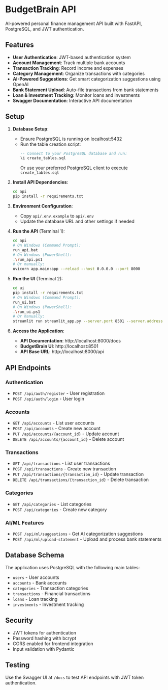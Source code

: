 # BudgetBrain API

AI-powered personal finance management API built with FastAPI, PostgreSQL, and JWT authentication.

## Features

- **User Authentication**: JWT-based authentication system
- **Account Management**: Track multiple bank accounts
- **Transaction Tracking**: Record income and expenses
- **Category Management**: Organize transactions with categories
- **AI-Powered Suggestions**: Get smart categorization suggestions using OpenAI
- **Bank Statement Upload**: Auto-file transactions from bank statements
- **Loan & Investment Tracking**: Monitor loans and investments
- **Swagger Documentation**: Interactive API documentation

## Setup

1. **Database Setup**:
   - Ensure PostgreSQL is running on localhost:5432
   - Run the table creation script:
     ```sql
     -- Connect to your PostgreSQL database and run:
     \i create_tables.sql
     ```
     Or use your preferred PostgreSQL client to execute `create_tables.sql`

2. **Install API Dependencies**:
   ```bash
   cd api
   pip install -r requirements.txt
   ```

3. **Environment Configuration**:
   - Copy `api/.env.example` to `api/.env`
   - Update the database URL and other settings if needed

4. **Run the API** (Terminal 1):
   ```bash
   cd api
   # On Windows (Command Prompt):
   run_api.bat
   # On Windows (PowerShell):
   .\run_api.ps1
   # Or manually:
   uvicorn app.main:app --reload --host 0.0.0.0 --port 8000
   ```

5. **Run the UI** (Terminal 2):
   ```bash
   cd ui
   pip install -r requirements.txt
   # On Windows (Command Prompt):
   run_ui.bat
   # On Windows (PowerShell):
   .\run_ui.ps1
   # Or manually:
   streamlit run streamlit_app.py --server.port 8501 --server.address 0.0.0.0
   ```

6. **Access the Application**:
   - **API Documentation**: http://localhost:8000/docs
   - **BudgetBrain UI**: http://localhost:8501
   - **API Base URL**: http://localhost:8000/api

## API Endpoints

### Authentication
- `POST /api/auth/register` - User registration
- `POST /api/auth/login` - User login

### Accounts
- `GET /api/accounts` - List user accounts
- `POST /api/accounts` - Create new account
- `PUT /api/accounts/{account_id}` - Update account
- `DELETE /api/accounts/{account_id}` - Delete account

### Transactions
- `GET /api/transactions` - List user transactions
- `POST /api/transactions` - Create new transaction
- `PUT /api/transactions/{transaction_id}` - Update transaction
- `DELETE /api/transactions/{transaction_id}` - Delete transaction

### Categories
- `GET /api/categories` - List categories
- `POST /api/categories` - Create new category

### AI/ML Features
- `POST /api/ml/suggestions` - Get AI categorization suggestions
- `POST /api/ml/upload-statement` - Upload and process bank statements

## Database Schema

The application uses PostgreSQL with the following main tables:
- `users` - User accounts
- `accounts` - Bank accounts
- `categories` - Transaction categories
- `transactions` - Financial transactions
- `loans` - Loan tracking
- `investments` - Investment tracking

## Security

- JWT tokens for authentication
- Password hashing with bcrypt
- CORS enabled for frontend integration
- Input validation with Pydantic

## Testing

Use the Swagger UI at `/docs` to test API endpoints with JWT token authentication.
